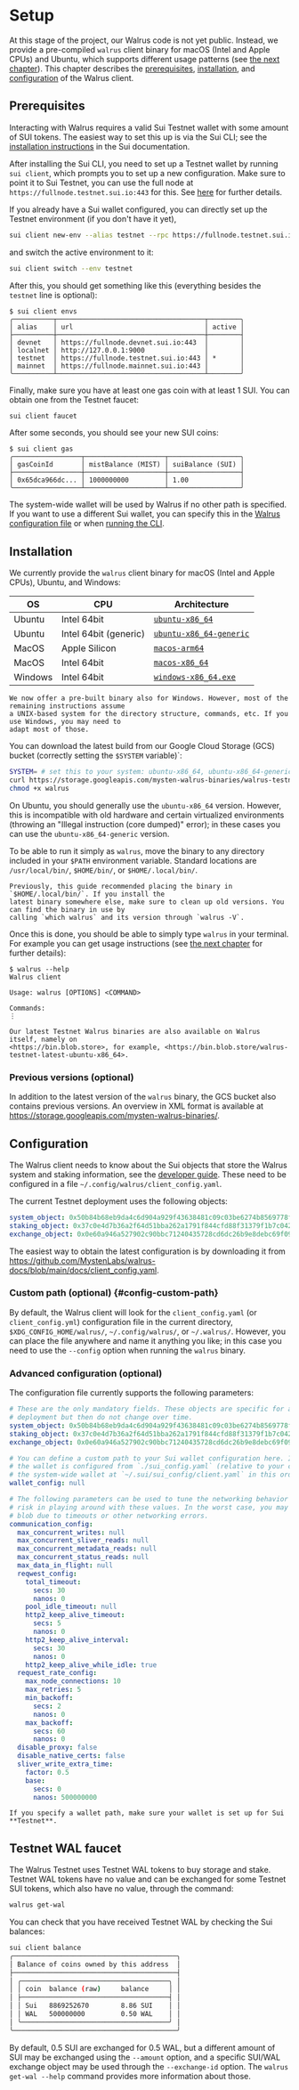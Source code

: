 # Setup

At this stage of the project, our Walrus code is not yet public. Instead, we provide a pre-compiled
`walrus` client binary for macOS (Intel and Apple CPUs) and Ubuntu, which supports different usage
patterns (see [the next chapter](./interacting.md)). This chapter describes the
[prerequisites](#prerequisites), [installation](#installation), and [configuration](#configuration)
of the Walrus client.

## Prerequisites

<!-- TODO: mention new generate-sui-wallet command -->

Interacting with Walrus requires a valid Sui Testnet wallet with some amount of SUI tokens. The
easiest way to set this up is via the Sui CLI; see the [installation
instructions](https://docs.sui.io/guides/developer/getting-started/sui-install) in the Sui
documentation.

After installing the Sui CLI, you need to set up a Testnet wallet by running `sui client`, which
prompts you to set up a new configuration. Make sure to point it to Sui Testnet, you can use the
full node at `https://fullnode.testnet.sui.io:443` for this. See
[here](https://docs.sui.io/guides/developer/getting-started/connect) for further details.

If you already have a Sui wallet configured, you can directly set up the Testnet environment (if you
don't have it yet),

```sh
sui client new-env --alias testnet --rpc https://fullnode.testnet.sui.io:443
```

and switch the active environment to it:

```sh
sui client switch --env testnet
```

After this, you should get something like this (everything besides the `testnet` line is optional):

```terminal
$ sui client envs
╭──────────┬─────────────────────────────────────┬────────╮
│ alias    │ url                                 │ active │
├──────────┼─────────────────────────────────────┼────────┤
│ devnet   │ https://fullnode.devnet.sui.io:443  │        │
│ localnet │ http://127.0.0.1:9000               │        │
│ testnet  │ https://fullnode.testnet.sui.io:443 │ *      │
│ mainnet  │ https://fullnode.mainnet.sui.io:443 │        │
╰──────────┴─────────────────────────────────────┴────────╯
```

Finally, make sure you have at least one gas coin with at least 1 SUI. You can obtain one from the
Testnet faucet:

```sh
sui client faucet
```

After some seconds, you should see your new SUI coins:

```terminal
$ sui client gas
╭─────────────────┬────────────────────┬──────────────────╮
│ gasCoinId       │ mistBalance (MIST) │ suiBalance (SUI) │
├─────────────────┼────────────────────┼──────────────────┤
│ 0x65dca966dc... │ 1000000000         │ 1.00             │
╰─────────────────┴────────────────────┴──────────────────╯
```

The system-wide wallet will be used by Walrus if no other path is specified. If you want to use a
different Sui wallet, you can specify this in the [Walrus configuration file](#configuration) or
when [running the CLI](./interacting.md).

## Installation

We currently provide the `walrus` client binary for macOS (Intel and Apple CPUs), Ubuntu, and
Windows:

| OS      | CPU                   | Architecture                                                                                                                 |
| ------- | --------------------- | ---------------------------------------------------------------------------------------------------------------------------- |
| Ubuntu  | Intel 64bit           | [`ubuntu-x86_64`](https://storage.googleapis.com/mysten-walrus-binaries/walrus-testnet-latest-ubuntu-x86_64)                 |
| Ubuntu  | Intel 64bit (generic) | [`ubuntu-x86_64-generic`](https://storage.googleapis.com/mysten-walrus-binaries/walrus-testnet-latest-ubuntu-x86_64-generic) |
| MacOS   | Apple Silicon         | [`macos-arm64`](https://storage.googleapis.com/mysten-walrus-binaries/walrus-testnet-latest-macos-arm64)                     |
| MacOS   | Intel 64bit           | [`macos-x86_64`](https://storage.googleapis.com/mysten-walrus-binaries/walrus-testnet-latest-macos-x86_64)                   |
| Windows | Intel 64bit           | [`windows-x86_64.exe`](https://storage.googleapis.com/mysten-walrus-binaries/walrus-testnet-latest-windows-x86_64.exe)       |

```admonish title="Windows"
We now offer a pre-built binary also for Windows. However, most of the remaining instructions assume
a UNIX-based system for the directory structure, commands, etc. If you use Windows, you may need to
adapt most of those.
```

You can download the latest build from our Google Cloud Storage (GCS) bucket (correctly setting the
`$SYSTEM` variable)`:

```sh
SYSTEM= # set this to your system: ubuntu-x86_64, ubuntu-x86_64-generic, macos-x86_64, macos-arm64, windows-x86_64.exe
curl https://storage.googleapis.com/mysten-walrus-binaries/walrus-testnet-latest-$SYSTEM -o walrus
chmod +x walrus
```

On Ubuntu, you should generally use the `ubuntu-x86_64` version. However, this is incompatible with
old hardware and certain virtualized environments (throwing an "Illegal instruction (core dumped)"
error); in these cases you can use the `ubuntu-x86_64-generic` version.

To be able to run it simply as `walrus`, move the binary to any directory included in your `$PATH`
environment variable. Standard locations are `/usr/local/bin/`, `$HOME/bin/`, or
`$HOME/.local/bin/`.

```admonish warn
Previously, this guide recommended placing the binary in `$HOME/.local/bin/`. If you install the
latest binary somewhere else, make sure to clean up old versions. You can find the binary in use by
calling `which walrus` and its version through `walrus -V`.
```

Once this is done, you should be able to simply type `walrus` in your terminal. For example you can
get usage instructions (see [the next chapter](./interacting.md) for further details):

```terminal
$ walrus --help
Walrus client

Usage: walrus [OPTIONS] <COMMAND>

Commands:
⋮
```

```admonish tip
Our latest Testnet Walrus binaries are also available on Walrus itself, namely on
<https://bin.blob.store>, for example, <https://bin.blob.store/walrus-testnet-latest-ubuntu-x86_64>.
```

### Previous versions (optional)

In addition to the latest version of the `walrus` binary, the GCS bucket also contains previous
versions. An overview in XML format is available at
<https://storage.googleapis.com/mysten-walrus-binaries/>.

## Configuration

The Walrus client needs to know about the Sui objects that store the Walrus system and staking
information, see the [developer guide](../dev-guide/sui-struct.md#system-and-staking-information).
These need to be configured in a file `~/.config/walrus/client_config.yaml`.

The current Testnet deployment uses the following objects:

```yaml
system_object: 0x50b84b68eb9da4c6d904a929f43638481c09c03be6274b8569778fe085c1590d
staking_object: 0x37c0e4d7b36a2f64d51bba262a1791f844cfd88f31379f1b7c04244061d43914
exchange_object: 0x0e60a946a527902c90bbc71240435728cd6dc26b9e8debc69f09b71671c3029b
```

The easiest way to obtain the latest configuration is by downloading it from
<https://github.com/MystenLabs/walrus-docs/blob/main/docs/client_config.yaml>.

### Custom path (optional) {#config-custom-path}

By default, the Walrus client will look for the `client_config.yaml` (or `client_config.yml`)
configuration file in the current directory, `$XDG_CONFIG_HOME/walrus/`, `~/.config/walrus/`, or
`~/.walrus/`. However, you can place the file anywhere and name it anything you like; in this case
you need to use the `--config` option when running the `walrus` binary.

### Advanced configuration (optional)

The configuration file currently supports the following parameters:

```yaml
# These are the only mandatory fields. These objects are specific for a particular Walrus
# deployment but then do not change over time.
system_object: 0x50b84b68eb9da4c6d904a929f43638481c09c03be6274b8569778fe085c1590d
staking_object: 0x37c0e4d7b36a2f64d51bba262a1791f844cfd88f31379f1b7c04244061d43914
exchange_object: 0x0e60a946a527902c90bbc71240435728cd6dc26b9e8debc69f09b71671c3029b

# You can define a custom path to your Sui wallet configuration here. If this is unset or `null`,
# the wallet is configured from `./sui_config.yaml` (relative to your current working directory), or
# the system-wide wallet at `~/.sui/sui_config/client.yaml` in this order.
wallet_config: null

# The following parameters can be used to tune the networking behavior of the client. There is no
# risk in playing around with these values. In the worst case, you may not be able to store/read
# blob due to timeouts or other networking errors.
communication_config:
  max_concurrent_writes: null
  max_concurrent_sliver_reads: null
  max_concurrent_metadata_reads: null
  max_concurrent_status_reads: null
  max_data_in_flight: null
  reqwest_config:
    total_timeout:
      secs: 30
      nanos: 0
    pool_idle_timeout: null
    http2_keep_alive_timeout:
      secs: 5
      nanos: 0
    http2_keep_alive_interval:
      secs: 30
      nanos: 0
    http2_keep_alive_while_idle: true
  request_rate_config:
    max_node_connections: 10
    max_retries: 5
    min_backoff:
      secs: 2
      nanos: 0
    max_backoff:
      secs: 60
      nanos: 0
  disable_proxy: false
  disable_native_certs: false
  sliver_write_extra_time:
    factor: 0.5
    base:
      secs: 0
      nanos: 500000000
```

```admonish warning title="Important"
If you specify a wallet path, make sure your wallet is set up for Sui **Testnet**.
```

## Testnet WAL faucet

The Walrus Testnet uses Testnet WAL tokens to buy storage and stake. Testnet WAL tokens have no
value and can be exchanged for some Testnet SUI tokens, which also have no value, through the
command:

```sh
walrus get-wal
```

You can check that you have received Testnet WAL by checking the Sui balances:

```sh
sui client balance
╭─────────────────────────────────────────╮
│ Balance of coins owned by this address  │
├─────────────────────────────────────────┤
│ ╭─────────────────────────────────────╮ │
│ │ coin  balance (raw)     balance     │ │
│ ├─────────────────────────────────────┤ │
│ │ Sui   8869252670        8.86 SUI    │ │
│ │ WAL   500000000         0.50 WAL    │ │
│ ╰─────────────────────────────────────╯ │
╰─────────────────────────────────────────╯
```

By default, 0.5 SUI are exchanged for 0.5 WAL, but a different amount of SUI may be exchanged using
the `--amount` option, and a specific SUI/WAL exchange object may be used through the
`--exchange-id` option. The `walrus get-wal --help` command provides more information about those.

